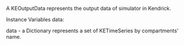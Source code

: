 A KEOutputData represents the output data of simulator in Kendrick. 

Instance Variables
	data:		<Dictionary>

data
	- a Dictionary represents a set of KETimeSeries by compartments' name.
